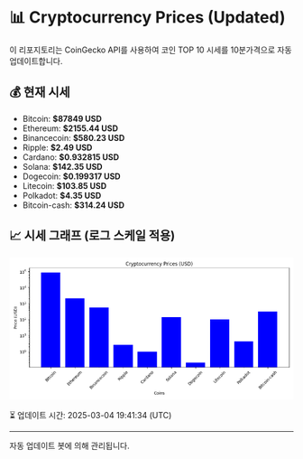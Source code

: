 
# 📊 Cryptocurrency Prices (Updated)

이 리포지토리는 CoinGecko API를 사용하여 코인 TOP 10 시세를 10분가격으로 자동 업데이트합니다.

## 💰 현재 시세
- Bitcoin: **$87849 USD**
- Ethereum: **$2155.44 USD**
- Binancecoin: **$580.23 USD**
- Ripple: **$2.49 USD**
- Cardano: **$0.932815 USD**
- Solana: **$142.35 USD**
- Dogecoin: **$0.199317 USD**
- Litecoin: **$103.85 USD**
- Polkadot: **$4.35 USD**
- Bitcoin-cash: **$314.24 USD**

## 📈 시세 그래프 (로그 스케일 적용)
![Crypto Prices](crypto_prices.png)

⏳ 업데이트 시간: 2025-03-04 19:41:34 (UTC)

---
자동 업데이트 봇에 의해 관리됩니다.
